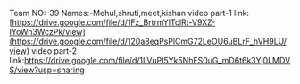 Team NO:-39
Names:-Mehul,shruti,meet,kishan
video part-1 link: [https://drive.google.com/file/d/1Fz_BrtrmYlTclRt-V9XZ-IYoWn3WczPk/view](https://drive.google.com/file/d/120a8eqPsPlCmG72LeOU6uBLrF_hVH9LU/view)
video part-2 link:https://drive.google.com/file/d/1LVuPI5Yk5NhFS0uG_mD6t6k3Yj0LMDVS/view?usp=sharing 

